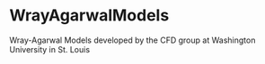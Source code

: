 # WrayAgarwalModels
Wray-Agarwal Models developed by the CFD group at Washington University in St. Louis
